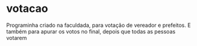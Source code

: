 # votacao

Programinha criado na faculdada, para votação de vereador e prefeitos. E também para apurar os votos no final, depois que todas as pessoas votarem

